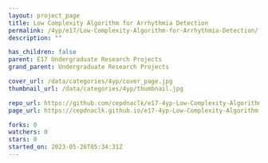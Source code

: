 ```yaml
---
layout: project_page
title: Low Complexity Algorithm for Arrhythmia Detection
permalink: /4yp/e17/Low-Complexity-Algorithm-for-Arrhythmia-Detection/
description: ""

has_children: false
parent: E17 Undergraduate Research Projects
grand_parent: Undergraduate Research Projects

cover_url: /data/categories/4yp/cover_page.jpg
thumbnail_url: /data/categories/4yp/thumbnail.jpg

repo_url: https://github.com/cepdnaclk/e17-4yp-Low-Complexity-Algorithm-for-Arrhythmia-Detection
page_url: https://cepdnaclk.github.io/e17-4yp-Low-Complexity-Algorithm-for-Arrhythmia-Detection

forks: 0
watchers: 0
stars: 0
started_on: 2023-05-26T05:34:31Z
---
```



